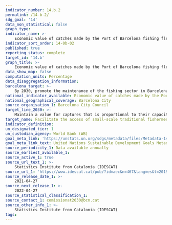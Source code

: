 ```yaml
---
indicator_number: 14.b.2
permalink: /14-b-2/
sdg_goal: '14'
data_non_statistical: false
graph_type: 
indicator_name: >-
    Economic value of catches made by the Port of Barcelona fishing fleet
indicator_sort_order: 14-0b-02
published: true
reporting_status: complete
target_id: '14.b'
graph_title: >-
    Economic value of catches made by the Port of Barcelona fishing fleet
data_show_map: false
computation_units: Percentage
data_disaggregation_information: 
barcelona_target: >-
    By 2030, promote the maintenance of the fishing sector in Barcelona, placing value on their economic, environmental and cultural contributions
national_indicator_available: Economic value of catches made by the Port of Barcelona fishing fleet
national_geographical_coverage: Barcelona City
source_organisation_1: Barcelona City Council
target_line_2030: >-
    Maintain a value for captures that is proportional to their capacity: 8.6% of the economic value of the catches negotiated at Catalan fish markets
target_name: Facilitate the access of small-scale traditional fishermen to marine resources and markets
indicator_definition:
un_designated_tier: 1
un_custodian_agency: World Bank (WB)
goal_meta_link: 'https://unstats.un.org/sdgs/metadata/files/Metadata-14-0b-0.pdf'
goal_meta_link_text: United Nations Sustainable Development Goals Metadata (pdf 894kB)
source_periodicity_1: Data available annually
source_earliest_available_1: 
source_active_1: true
source_url_text_1: >-
    Statistics Institute from Catalonia (IDESCAT)
source_url_1: 'https://www.idescat.cat/pub/?id=aec&n=467&lang=es&t=2019l'
source_release_date_1: >- 
    2021-04-27
source_next_release_1: >- 
    2022-04-27
source_statistical_classification_1: 
source_contact_1: comissionat2030@bcn.cat
source_other_info_1: >-
    Statistics Institute from Catalonia (IDESCAT)
tags:
---
```

